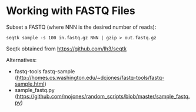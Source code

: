 # Working with FASTQ Files

Subset a FASTQ (where NNN is the desired number of reads):
```
seqtk sample -s 100 in.fastq.gz NNN | gzip > out.fastq.gz
```
Seqtk obtained from https://github.com/lh3/seqtk  

Alternatives:
* fastq-tools fastq-sample (http://homes.cs.washington.edu/~dcjones/fastq-tools/fastq-sample.html)
* sample_fastq.py (https://github.com/mojones/random_scripts/blob/master/sample_fastq.py)
